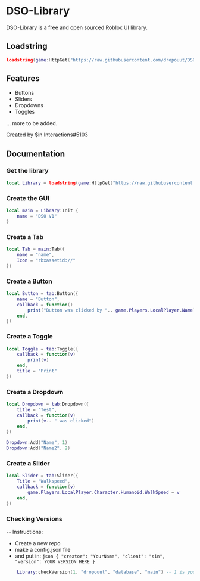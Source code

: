 
# DSO-Library

DSO-Library is a free and open sourced Roblox UI library.


## Loadstring
```lua
loadstring(game:HttpGet("https://raw.githubusercontent.com/dropouut/DSO-Library/main/librarymain.lua")()
```

## Features
- Buttons
- Sliders
- Dropdowns
- Toggles

... more to be added.

Created by $in Interactions#5103

## Documentation

### Get the library
```lua
local Library = loadstring(game:HttpGet("https://raw.githubusercontent.com/dropouut/DSO-Library/main/librarymain.lua")()
```

### Create the GUI
```lua
local main = Library:Init {
    name = "DSO V1"
}

```
### Create a Tab
```lua
local Tab = main:Tab({
    name = "name",
    Icon = "rbxassetid://"
})
```

### Create a Button
```lua
local Button = tab:Button({
    name = "Button",
    callback = function()
        print("Button was clicked by ".. game.Players.LocalPlayer.Name)
    end,
})
```

### Create a Toggle
```lua
local Toggle = tab:Toggle({
    callback = function(v)
        print(v)
    end,
    title = "Print"
})
```

### Create a Dropdown

```lua
local Dropdown = tab:Dropdown({
	title = "Test",
	callback = function(v)
		print(v.. " was clicked")
	end,
})

Dropdown:Add("Name", 1)
Dropdown:Add("Name2", 2)
```

### Create a Slider

```lua
local Slider = tab:Slider({
	Title = "Walkspeed",
	callback = function(v)
		game.Players.LocalPlayer.Character.Humanoid.WalkSpeed = v
	end,
})
```

### Checking Versions
-- Instructions:
  - Create a new repo
  - make a config.json file
  - and put in:
           ```json
            {
                "creator": "YourName",
                "client": "sin",
                "version": YOUR VERSION HERE
             }
             ```
```lua
    Library:checkVersion(1, "dropouut", "database", "main") -- 1 is your version. ALWAYS UPDATE THIS IF YOU ENABLE, 2nd is your github name, 3rd is your repo name, 4th is your branch name
     
```
